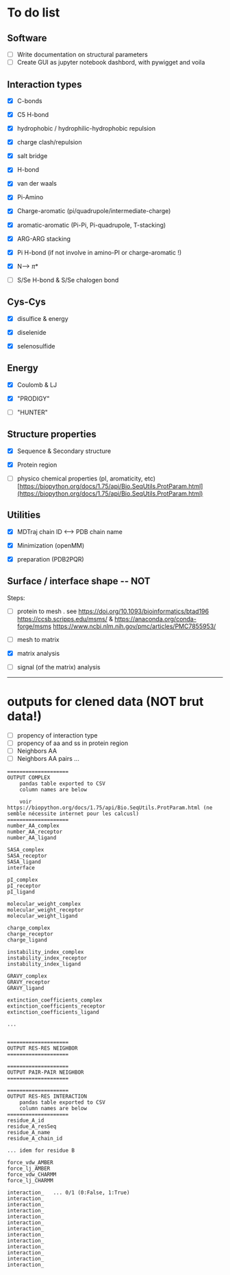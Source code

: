 # To do list

## Software

- [ ] Write documentation on structural parameters
- [ ] Create GUI as jupyter notebook dashbord, with pywigget and voila

## Interaction types

- [x] C-bonds 
- [x] C5 H-bond 
- [x] hydrophobic / hydrophilic-hydrophobic repulsion 
- [x] charge clash/repulsion 
- [x] salt bridge 
- [x] H-bond
- [x] van der waals
- [x] Pi-Amino
- [x] Charge-aromatic (pi/quadrupole/intermediate-charge) 
- [x] aromatic-aromatic (Pi-Pi, Pi-quadrupole, T-stacking) 
- [x] ARG-ARG stacking
- [x] Pi H-bond (if not involve in amino-PI or charge-aromatic !)
- [x] N--> $\pi$*
- [ ] S/Se H-bond & S/Se chalogen bond


## Cys-Cys

- [x] disulfice & energy
- [x] diselenide
- [x] selenosulfide


## Energy

- [x] Coulomb & LJ
- [x] "PRODIGY"
- [ ] "HUNTER"


## Structure properties

- [x] Sequence & Secondary structure
- [x] Protein region
- [ ] physico chemical properties (pI, aromaticity, etc) [https://biopython.org/docs/1.75/api/Bio.SeqUtils.ProtParam.html](https://biopython.org/docs/1.75/api/Bio.SeqUtils.ProtParam.html)


## Utilities
- [x] MDTraj chain ID <--> PDB chain name
- [x] Minimization (openMM)
- [x] preparation (PDB2PQR)


## Surface / interface shape  -- NOT

Steps:

- [ ] protein to mesh . see https://doi.org/10.1093/bioinformatics/btad196
                            https://ccsb.scripps.edu/msms/ & https://anaconda.org/conda-forge/msms
                            https://www.ncbi.nlm.nih.gov/pmc/articles/PMC7855953/
- [ ] mesh to matrix
- [x] matrix analysis
- [ ] signal (of the matrix) analysis


***

# outputs for clened data (NOT brut data!)

- [ ] propency of interaction type
- [ ] propency of aa and ss in protein region 
- [ ] Neighbors AA
- [ ] Neighbors AA pairs
...

```
====================
OUTPUT COMPLEX
    pandas table exported to CSV
    column names are below
    
    voir https://biopython.org/docs/1.75/api/Bio.SeqUtils.ProtParam.html (ne semble nécessite internet pour les calcusl)
====================
number_AA_complex
number_AA_receptor
number_AA_ligand

SASA_complex
SASA_receptor
SASA_ligand
interface

pI_complex
pI_receptor
pI_ligand

molecular_weight_complex
molecular_weight_receptor
molecular_weight_ligand

charge_complex
charge_receptor
charge_ligand

instability_index_complex
instability_index_receptor
instability_index_ligand

GRAVY_complex
GRAVY_receptor
GRAVY_ligand

extinction_coefficients_complex
extinction_coefficients_receptor
extinction_coefficients_ligand

...


====================
OUTPUT RES-RES NEIGHBOR
====================

====================
OUTPUT PAIR-PAIR NEIGHBOR
====================

====================
OUTPUT RES-RES INTERACTION
    pandas table exported to CSV
    column names are below
====================
residue_A_id
residue_A_resSeq
residue_A_name
residue_A_chain_id

... idem for residue B

force_vdw_AMBER
force_lj_AMBER
force_vdw_CHARMM
force_lj_CHARMM

interaction_   ... 0/1 (0:False, 1:True)
interaction_
interaction_
interaction_
interaction_
interaction_
interaction_
interaction_
interaction_
interaction_
interaction_
interaction_
interaction_
```
